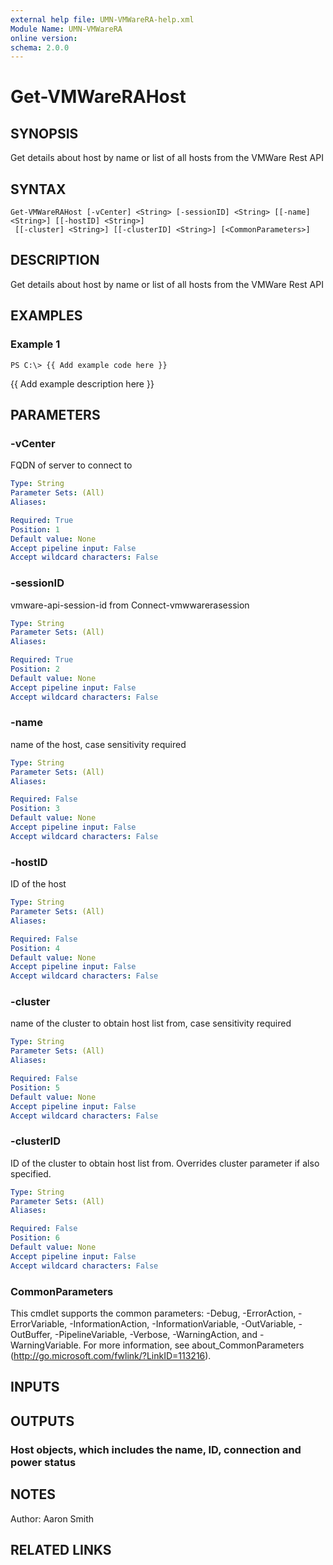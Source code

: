 ```yaml
---
external help file: UMN-VMWareRA-help.xml
Module Name: UMN-VMWareRA
online version:
schema: 2.0.0
---
```


# Get-VMWareRAHost

## SYNOPSIS
Get details about host by name or list of all hosts from the VMWare Rest API

## SYNTAX

```
Get-VMWareRAHost [-vCenter] <String> [-sessionID] <String> [[-name] <String>] [[-hostID] <String>]
 [[-cluster] <String>] [[-clusterID] <String>] [<CommonParameters>]
```

## DESCRIPTION
Get details about host by name or list of all hosts from the VMWare Rest API

## EXAMPLES

### Example 1
```
PS C:\> {{ Add example code here }}
```

{{ Add example description here }}

## PARAMETERS

### -vCenter
FQDN of server to connect to

```yaml
Type: String
Parameter Sets: (All)
Aliases:

Required: True
Position: 1
Default value: None
Accept pipeline input: False
Accept wildcard characters: False
```

### -sessionID
vmware-api-session-id from Connect-vmwwarerasession

```yaml
Type: String
Parameter Sets: (All)
Aliases:

Required: True
Position: 2
Default value: None
Accept pipeline input: False
Accept wildcard characters: False
```

### -name
name of the host, case sensitivity required

```yaml
Type: String
Parameter Sets: (All)
Aliases:

Required: False
Position: 3
Default value: None
Accept pipeline input: False
Accept wildcard characters: False
```

### -hostID
ID of the host

```yaml
Type: String
Parameter Sets: (All)
Aliases:

Required: False
Position: 4
Default value: None
Accept pipeline input: False
Accept wildcard characters: False
```

### -cluster
name of the cluster to obtain host list from, case sensitivity required

```yaml
Type: String
Parameter Sets: (All)
Aliases:

Required: False
Position: 5
Default value: None
Accept pipeline input: False
Accept wildcard characters: False
```

### -clusterID
ID of the cluster to obtain host list from.
Overrides cluster parameter if also specified.

```yaml
Type: String
Parameter Sets: (All)
Aliases:

Required: False
Position: 6
Default value: None
Accept pipeline input: False
Accept wildcard characters: False
```

### CommonParameters
This cmdlet supports the common parameters: -Debug, -ErrorAction, -ErrorVariable, -InformationAction, -InformationVariable, -OutVariable, -OutBuffer, -PipelineVariable, -Verbose, -WarningAction, and -WarningVariable. For more information, see about_CommonParameters (http://go.microsoft.com/fwlink/?LinkID=113216).

## INPUTS

## OUTPUTS

### Host objects, which includes the name, ID, connection and power status

## NOTES
Author: Aaron Smith

## RELATED LINKS
